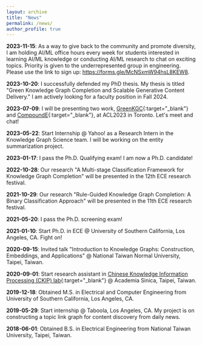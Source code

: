 ```yaml
---
layout: archive
title: "News"
permalink: /news/
author_profile: true
---
```


__2023-11-15__: As a way to give back to the community and promote diversity,
I am holding AI/ML office hours every week for students 
interested in learning AI/ML knowledge or conducting AI/ML 
research to chat on exciting topics. Priority is given to the 
underrepresented group in engineering. Please use the link to 
sign up: https://forms.gle/McNSxmW94hsL8KEW8.

__2023-10-20__: I successfully defended my PhD thesis. My thesis is
titled "Green Knowledge Graph Completion and Scalable Generative Content
Delivery." I am actively looking for a faculty
position in Fall 2024.

__2023-07-09__: I will be presenting two work, 
[GreenKGC](https://virtual2023.aclweb.org/paper_P5760.html){:target="_blank"}
and 
[CompoundE](https://virtual2023.aclweb.org/paper_P5771.html){:target="_blank"}, 
at ACL2023 in Toronto. Let's meet and chat!

__2023-05-22__: Start Internship @ Yahoo! as a Research Intern in the
Knowledge Graph Science team. I will be working on the entity
summarization project.

__2023-01-17__: I pass the Ph.D. Qualifying exam! I am now a Ph.D. candidate!

__2022-10-28__: Our research "A Multi-stage Classification Framework for Knowledge Graph Completion"
will be presented in the 12th ECE research festival.

__2021-10-29__: Our research "Rule-Guided Knowledge Graph Completion: A Binary Classification Approach"
will be presented in the 11th ECE research festival.

__2021-05-20__: I pass the Ph.D. screening exam!

__2021-01-10__: Start Ph.D. in ECE @ University of Southern California,
Los Angeles, CA. Fight on!

__2020-09-15__: Invited talk "Introduction to Knowledge Graphs: Construction, 
Embeddings, and Applications" @ National Taiwan Normal University, Taipei, Taiwan.

__2020-09-01__: Start research assistant in [Chinese Knowledge Information
Processing (CKIP) lab](https://ckip.iis.sinica.edu.tw/){:target="_blank"} @ Academia Sinica, 
Taipei, Taiwan.

[//]: # (__2020-02-26__: Defect analysis engineer @ TSMC, Hsinchu, Taiwan.)

__2019-12-18__: Obtained M.S. in Electrical and Computer Engineering from 
University of Southern California, Los Angeles, CA. 

__2019-05-29__: Start internship @ Taboola, Los Angeles, CA. My project is on
constructing a topic link graph for content discovery from daily news.

__2018-06-01__: Obtained B.S. in Electrical Engineering from National Taiwan University, 
Taipei, Taiwan.

